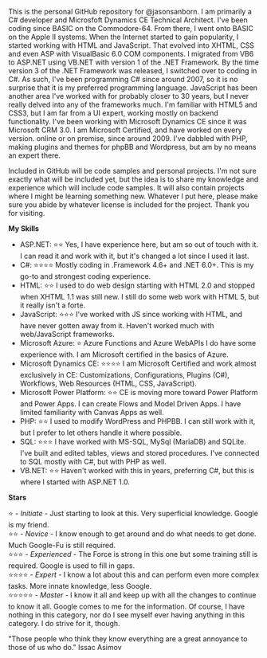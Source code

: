 This is the personal GitHub repository for @jasonsanborn.  I am primarily a C# developer and Microsfoft Dynamics CE Technical Architect. I've been coding since BASIC on the Commodore-64. From there, I went onto BASIC on the Apple II systems. When the Internet started to gain popularity, I started working with HTML and JavaScript. That evolved into XHTML, CSS and even ASP with VisualBasic 6.0 COM components. I migrated from VB6 to ASP.NET using VB.NET with version 1 of the .NET Framework. By the time version 3 of the .NET Framework was released, I switched over to coding in C#. As such, I've been programming C# since around 2007, so it is no surprise that it is my preferred programming language. JavaScript has been another area I've worked with for probably closer to 30 years, but I never really delved into any of the frameworks much. I'm familiar with HTML5 and CSS3, but I am far from a UI expert, working mostly on backend functionality. I've been working with Microsoft Dynamics CE since it was Microsoft CRM 3.0. I am Microsoft Certified, and have worked on every version. online or on premise, since around 2009. I've dabbled with PHP, making plugins and themes for phpBB and Wordpress, but am by no means an expert there.

Included in GitHub will be code samples and personal projects. I'm not sure exactly what will be included yet, but the idea is to share my knowledge and experience which will include code samples. It will also contain projects where I might be learning something new. Whatever I put here, please make sure you abide by whatever license is included for the project. Thank you for visiting.

**My Skills**

- ASP.NET: ⭐⭐ Yes, I have experience here, but am so out of touch with it. I can read it and work with it, but it's changed a lot since I used it last.  
- C#: ⭐⭐⭐⭐ Mostly coding in .Framework 4.6+ and .NET 6.0+. This is my go-to and strongest coding experience.  
- HTML: ⭐⭐ I used to do web design starting with HTML 2.0 and stopped when XHTML 1.1 was still new. I still do some web work with HTML 5, but it really isn't a forte.  
- JavaScript: ⭐⭐⭐ I've worked with JS since working with HTML, and have never gotten away from it. Haven't worked much with web/JavaScript frameworks.  
- Microsoft Azure: ⭐ Azure Functions and Azure WebAPIs I do have some experience with. I am Microsoft certified in the basics of Azure.  
- Microsoft Dynamics CE: ⭐⭐⭐⭐ I am Microsoft Certified and work almost exclusively in CE: Customizations, Configurations, Plugins (C#), Workflows, Web Resources (HTML, CSS, JavaScript).  
- Microsoft Power Platform: ⭐⭐ CE is moving more toward Power Platform and Power Apps. I can create Flows and Model Driven Apps. I have limited familiarity with Canvas Apps as well.  
- PHP: ⭐⭐ I used to modify WordPress and PHPBB. I can still work with it, but I prefer to let others handle it where possible.  
- SQL: ⭐⭐⭐ I have worked with MS-SQL, MySql (MariaDB) and SQLite. I've built and edited tables, views and stored procedures. I've connected to SQL mostly with C#, but with PHP as well.  
- VB.NET: ⭐⭐ Haven't worked with this in years, preferring C#, but this is where I started with ASP.NET 1.0.  

**Stars**

⭐ - *Initiate* - Just starting to look at this. Very superficial knowledge. Google is my friend.  
⭐⭐ - *Novice* - I know enough to get around and do what needs to get done. Much Google-Fu is still required.  
⭐⭐⭐ - *Experienced* - The Force is strong in this one but some training still is required. Google is used to fill in gaps.  
⭐⭐⭐⭐ - *Expert* - I know a lot about this and can perform even more complex tasks. More innate knowledge, less Google.  
⭐⭐⭐⭐⭐ - *Master* - I know it all and keep up with all the changes to continue to know it all. Google comes to me for the information. Of course, I have nothing in this category, nor do I see myself ever having anything in this category. I do strive for it, though.

"Those people who think they know everything are a great annoyance to those of us who do." Issac Asimov
